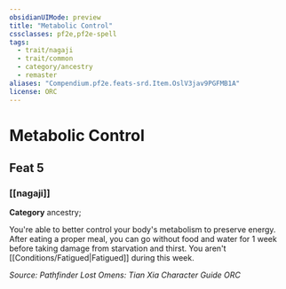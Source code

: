 ```yaml
---
obsidianUIMode: preview
title: "Metabolic Control"
cssclasses: pf2e,pf2e-spell
tags:
  - trait/nagaji
  - trait/common
  - category/ancestry
  - remaster
aliases: "Compendium.pf2e.feats-srd.Item.OslV3jav9PGFMB1A"
license: ORC
---
```

# Metabolic Control
## Feat 5
### [[nagaji]]

**Category** ancestry; 




You're able to better control your body's metabolism to preserve energy. After eating a proper meal, you can go without food and water for 1 week before taking damage from starvation and thirst. You aren't [[Conditions/Fatigued|Fatigued]] during this week.

*Source: Pathfinder Lost Omens: Tian Xia Character Guide*
*ORC*